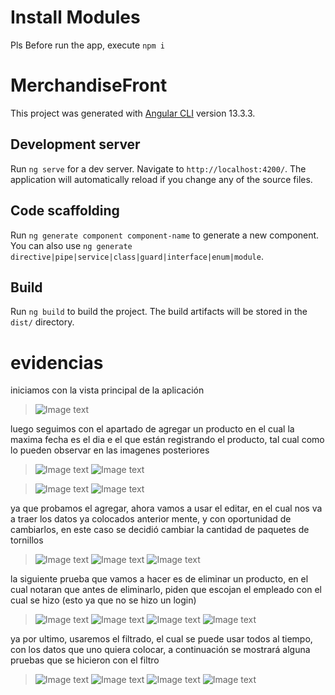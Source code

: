 # Install Modules

Pls Before run the app, execute `npm i` 
# MerchandiseFront

This project was generated with [Angular CLI](https://github.com/angular/angular-cli) version 13.3.3.

## Development server

Run `ng serve` for a dev server. Navigate to `http://localhost:4200/`. The application will automatically reload if you change any of the source files.

## Code scaffolding

Run `ng generate component component-name` to generate a new component. You can also use `ng generate directive|pipe|service|class|guard|interface|enum|module`.

## Build

Run `ng build` to build the project. The build artifacts will be stored in the `dist/` directory.


# evidencias

iniciamos con la vista principal de la aplicación
>![Image text](https://github.com/cristian-garzon/evidencias/blob/main/WhatsApp%20Image%202022-05-07%20at%202.18.40%20AM.jpeg)

luego seguimos con el apartado de agregar un producto en el cual la maxima fecha es el dia e el que están registrando el producto, tal cual como lo pueden observar en las imagenes posteriores
>![Image text](https://github.com/cristian-garzon/evidencias/blob/main/WhatsApp%20Image%202022-05-07%20at%202.19.56%20AM.jpeg)
>![Image text](https://github.com/cristian-garzon/evidencias/blob/main/WhatsApp%20Image%202022-05-07%20at%202.26.25%20AM%20(1).jpeg)

>![Image text](https://github.com/cristian-garzon/evidencias/blob/main/WhatsApp%20Image%202022-05-07%20at%202.26.25%20AM.jpeg)
>![Image text](https://github.com/cristian-garzon/evidencias/blob/main/WhatsApp%20Image%202022-05-07%20at%202.28.37%20AM.jpeg)

ya que probamos el agregar, ahora vamos a usar el editar, en el cual nos va a traer los datos ya colocados anterior mente, y con oportunidad de cambiarlos, en este caso se decidió cambiar la cantidad de paquetes de tornillos
>![Image text](https://github.com/cristian-garzon/evidencias/blob/main/WhatsApp%20Image%202022-05-07%20at%202.28.37%20AM%20(1).jpeg)
>![Image text](https://github.com/cristian-garzon/evidencias/blob/main/WhatsApp%20Image%202022-05-07%20at%202.28.37%20AM%20(2).jpeg)
>![Image text](https://github.com/cristian-garzon/evidencias/blob/main/WhatsApp%20Image%202022-05-07%20at%202.28.37%20AM%20(3).jpeg)

la siguiente prueba que vamos a hacer es de eliminar un producto, en el cual notaran que antes de eliminarlo, piden que escojan el empleado con el cual se hizo (esto ya que no se hizo un login)
>![Image text](https://github.com/cristian-garzon/evidencias/blob/main/WhatsApp%20Image%202022-05-07%20at%202.29.09%20AM.jpeg)
>![Image text](https://github.com/cristian-garzon/evidencias/blob/main/WhatsApp%20Image%202022-05-07%20at%202.30.40%20AM%20(1).jpeg)
>![Image text](https://github.com/cristian-garzon/evidencias/blob/main/WhatsApp%20Image%202022-05-07%20at%202.30.40%20AM%20(2).jpeg)
>![Image text](https://github.com/cristian-garzon/evidencias/blob/main/WhatsApp%20Image%202022-05-07%20at%202.30.40%20AM.jpeg)

ya por ultimo, usaremos el filtrado, el cual se puede usar todos al tiempo, con los datos que uno quiera colocar, a continuación se mostrará alguna pruebas que se hicieron con el filtro
>![Image text](https://github.com/cristian-garzon/evidencias/blob/main/WhatsApp%20Image%202022-05-07%20at%202.33.37%20AM.jpeg)
>![Image text](https://github.com/cristian-garzon/evidencias/blob/main/WhatsApp%20Image%202022-05-07%20at%202.33.37%20AM%20(1).jpeg)
>![Image text](https://github.com/cristian-garzon/evidencias/blob/main/WhatsApp%20Image%202022-05-07%20at%202.33.37%20AM%20(2).jpeg)
>![Image text](https://github.com/cristian-garzon/evidencias/blob/main/WhatsApp%20Image%202022-05-07%20at%202.33.37%20AM%20(3).jpeg)


